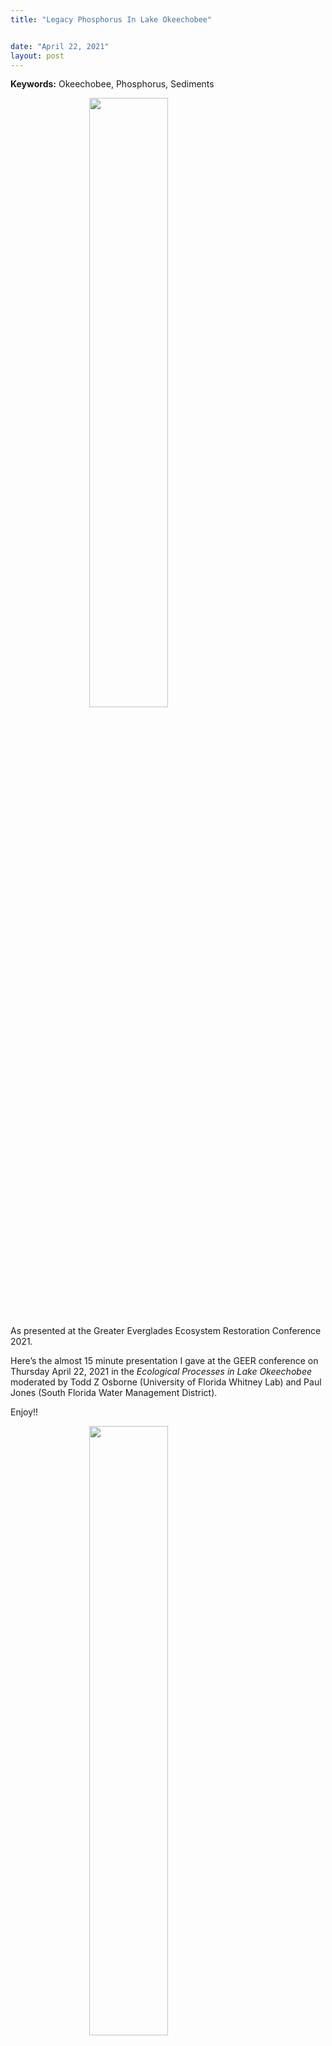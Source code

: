 ```yaml
---
title: "Legacy Phosphorus In Lake Okeechobee"


date: "April 22, 2021"
layout: post
---
```


<script src="{{ site.url }}{{ site.baseurl }}/knitr_files/2021-04-22-GEER_files/header-attrs-2.7/header-attrs.js"></script>

<section class="main-content">
<p><strong>Keywords:</strong> Okeechobee, Phosphorus, Sediments</p>
<p><img src="{{ site.url }}{{ site.baseurl }}\images\20210422_GEER\GEER.jpg" width="50%" style="display: block; margin: auto;" /></p>
<p>As presented at the Greater Everglades Ecosystem Restoration Conference 2021.</p>
<p>Here’s the almost 15 minute presentation I gave at the GEER conference on Thursday April 22, 2021 in the <em>Ecological Processes in Lake Okeechobee</em> moderated by Todd Z Osborne (University of Florida Whitney Lab) and Paul Jones (South Florida Water Management District).</p>
<p>Enjoy!!</p>
<p><img src="{{ site.url }}{{ site.baseurl }}\images\20210422_GEER\Julian_titleslide.png" width="50%" style="display: block; margin: auto;" /></p>
<p><a href="https://youtu.be/avazGnAAPco" target="_blank">GEER 2021 Presentation - Click to Watch!</a></p>
<center>
I’m Calling To You Like A Long Lost Friend: Legacy Phosphorus In Lake Okeechobee <em>Click to watch (it it will redirect to YouTube)</em>.
</center>
<ul>
<li><p>Nutrient inputs are highly <em>variable</em> driven by upstream inputs with potential impacts to downstream systems</p></li>
<li><p>Within lake trends in nutrient are <em>variable</em> driven by ecosystem specific factors in a water - sediment feedback mechanisms.</p></li>
</ul>
<p><img src="{{ site.url }}{{ site.baseurl }}\images\20210422_GEER\TP_SW_GAM.gif" width="25%" style="display: block; margin: auto;" /></p>
<ul>
<li>Spatial and temporal trends in lake sediment TP concentrations are apparent with spatial trends mirroring the water column.</li>
</ul>
<p><img src="{{ site.url }}{{ site.baseurl }}\images\20210422_GEER\LakeOSed_GAM.gif" width="25%" style="display: block; margin: auto;" /></p>
<ul>
<li>The difference from input to output and water column to sediment is largely due to (high) internal loading.</li>
</ul>
<p>The word of the talk was <em>variable</em> and <em>dynamic</em>, whilst these words are often over used it adequately describes the water quality and overall system biogeochemical cycling of nutrients of Lake Okeechobee.</p>
<hr />
<p><strong>Abstract:</strong> Lake Okeechobee displays many features of a shallow, polymictic lake including frequent mixing of the water column and resuspension of unconsolidated sediments, and internal loading of nutrients to name a few. Additionally, the Lake has characteristically high phosphorus (P) loading due to changes in land use and drainage patterns upstream. The lake provides essential ecosystem services in the form of water supply, flood protection, navigation, and recreation, as well as vital habitat for south Florida’s flora and fauna. However, these values are threatened by current and historic excessive inputs of P influencing endo- and exogenic processes leading to fish-kills, hypoxic events, algal blooms, and degraded aquatic habitat.</p>
<p>Over the last decade and a half, nutrient loading to the lake has significantly increased. Utilizing the long-term ambient monitoring network, this study evaluated water column total nitrogen (TN), total P (TP), and chlorophyll-a (Chl-a) concentrations over 23 years (May 1996 – April 2020). Water quality trends across Lake Okeechobee varied spatially with significantly declining trends in TN and Chl-a, and increasing trends in TP. Coupled with these trends the lake has notable water column nutrient gradients. Lake sediments are a long-term integrator of ecosystem conditions, over the last 30 years four lake sediment surveys have been completed. Using data from these surveys, sediment N and P concentrations were evaluated both spatially and temporally to evaluate the change in sediment nutrients throughout the Lake. Despite the lake’s shallow bathymetry and the occurrence of frequent mixing events (i.e. high winds, hurricanes, drought), lake sediments have remained relatively stable, although notable shifting in sediment TP and TN concentrations have been observed.</p>
<p>The nutrient balance of Lake Okeechobee and the understanding of endo and exogenic drivers of nutrient mobilization are important to aid in the restoration of the Lake and the Greater Everglades. As restoration activities progress, it is expected that nutrient inputs to the lake will decline. However, given the volume of N and P stored in the lake’s sediments, internal loading could result in delayed improvements to nutrient concentrations within the Lake. Despite the potential for delayed results continued to study and restoration activities are crucial to preserving our long-lost friend.</p>
<hr />
</section>
